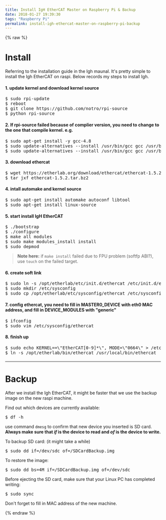 ```yaml
---
title: Install IgH EtherCAT Master on Raspberry Pi & Backup
date: 2018-01-27 19:39:30
tags: "Raspberry Pi"
permalink: install-igh-ethercat-master-on-raspberry-pi-backup
---
```


{% raw %}
<h1>Install</h1>
<p>Referring to the installation guide in the Igh maunal. It's pretty simple to install the Igh EtherCAT on raspi. Below records my steps to install Igh.</p>
<h4>1. update kernel and download kernel source</h4>
<div class="highlight"><pre><span></span>$ sudo rpi-update
$ reboot
$ git clone https://github.com/notro/rpi-source
$ python rpi-source
</pre></div>


<p style="line-height:1.0"></p>

<h4>2. If rpi-source failed because of complier version, you need to change to the one that compile kernel. e.g.</h4>
<!-- language: shell -->

<div class="highlight"><pre><span></span>$ sudo apt-get install -y gcc-4.8
$ sudo update-alternatives --install /usr/bin/gcc gcc /usr/bin/gcc-4.6 <span class="m">20</span>
$ sudo update-alternatives --install /usr/bin/gcc gcc /usr/bin/gcc-4.8 <span class="m">50</span>
</pre></div>


<p><p style="line-height:1.0"></p></p>
<h4>3. download ethercat</h4>
<!-- language: shell -->

<div class="highlight"><pre><span></span>$ wget https://etherlab.org/download/ethercat/ethercat-1.5.2.tar.bz2
$ tar jxf ethercat-1.5.2.tar.bz2
</pre></div>


<p><p style="line-height:1.0"></p></p>
<h4>4. intall automake and kernel source</h4>
<!-- language: shell -->

<div class="highlight"><pre><span></span>$ sudo apt-get install automake autoconf libtool
$ sudo apt-get install linux-source
</pre></div>


<p><p style="line-height:1.0"></p></p>
<h4>5. start install IgH EtherCAT</h4>
<!-- language: shell -->

<div class="highlight"><pre><span></span>$ ./bootstrap
$ ./configure
$ make all modules
$ sudo make modules_install install
$ sudo depmod
</pre></div>

<blockquote><strong>Note here:</strong> if <code>make install</code> failed due to FPU problem (softfp ABI?), use <code>touch</code>  on the failed target.</blockquote>

<p style="line-height:1.0"></p>

<h4>6. create soft link</h4>
<!-- language: shell -->

<div class="highlight"><pre><span></span>$ sudo ln -s /opt/etherlab/etc/init.d/ethercat /etc/init.d/ethercat
$ sudo mkdir /etc/sysconfig
$ sudo cp /opt/etherlab/etc/sysconfig/ethercat /etc/sysconfig/ethercat
</pre></div>


<p><p style="line-height:1.0"></p></p>
<h4>7. config ethercat, you need to fill in MASTER0_DEVICE with <strong>eth0</strong> MAC address, and fill in DEVICE_MODULES with "generic"</h4>
<!-- language: shell -->

<div class="highlight"><pre><span></span>$ ifconfig
$ sudo vim /etc/sysconfig/ethercat
</pre></div>


<p><p style="line-height:1.0"></p></p>
<h4>8. finish up</h4>
<!-- language: shell -->

<div class="highlight" style="margin-bottom: 20px"><pre><span></span>$ sudo <span class="nb">echo</span> <span class="nv">KERNEL</span><span class="o">==</span><span class="se">\&quot;</span>EtherCAT<span class="o">[</span><span class="m">0</span>-9<span class="o">]</span>*<span class="se">\&quot;</span>, <span class="nv">MODE</span><span class="o">=</span><span class="se">\&quot;</span><span class="m">0664</span><span class="se">\&quot;</span> &gt; /etc/udev/rules.d/99-EtherCAT.rules
$ ln -s /opt/etherlab/bin/ethercat /usr/local/bin/ethercat
</pre></div>

<hr>

<h1>Backup</h1>
<p>After we install the Igh EtherCAT, it might be faster that we use the backup image on the new raspi machine.</p>
<p>Find out which devices are currently available:</p>
<div class="highlight"><pre><span></span>$ df -h
</pre></div>


<p>use command <code>dmesg</code> to confirm that new device you inserted is SD card.
<strong>Always make sure that <em>if</em> is the device to read and <em>of</em> is the device to write.</strong></p>
<p>To backup SD card: (it might take a while)</p>
<div class="highlight"><pre><span></span>$ sudo dd <span class="k">if</span><span class="o">=</span>/dev/sdc <span class="nv">of</span><span class="o">=</span>/SDCardBackup.img
</pre></div>


<p>To restore the image:</p>
<div class="highlight"><pre><span></span>$ sudo dd <span class="nv">bs</span><span class="o">=</span>4M <span class="k">if</span><span class="o">=</span>/SDCardBackup.img <span class="nv">of</span><span class="o">=</span>/dev/sdc
</pre></div>


<p>Before ejecting the SD card, make sure that your Linux PC has completed writing:</p>
<div class="highlight"><pre><span></span>$ sudo sync
</pre></div>


<p>Don't forget to fill in MAC address of the new machine.</p>
{% endraw %}